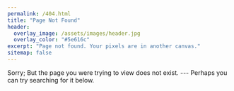 ```yaml
---
permalink: /404.html
title: "Page Not Found"
header:
  overlay_image: /assets/images/header.jpg
  overlay_color: "#5e616c"
excerpt: "Page not found. Your pixels are in another canvas."
sitemap: false
---
```


Sorry; But the page you were trying to view does not exist. --- Perhaps you can try searching for it below.

<script type="text/javascript">
  var GOOG_FIXURL_LANG = 'en';
  var GOOG_FIXURL_SITE = '{{ site.url }}'
</script>
<script type="text/javascript"
  src="//linkhelp.clients.google.com/tbproxy/lh/wm/fixurl.js">
</script>
